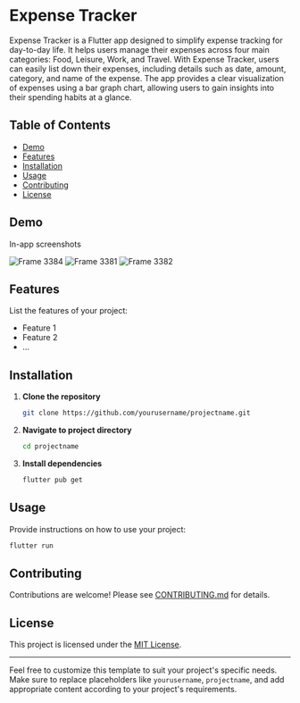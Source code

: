 # Expense Tracker

Expense Tracker is a Flutter app designed to simplify expense tracking for day-to-day life. It helps users manage their expenses across four main categories: Food, Leisure, Work, and Travel. With Expense Tracker, users can easily list down their expenses, including details such as date, amount, category, and name of the expense. The app provides a clear visualization of expenses using a bar graph chart, allowing users to gain insights into their spending habits at a glance.

## Table of Contents

- [Demo](#demo)
- [Features](#features)
- [Installation](#installation)
- [Usage](#usage)
- [Contributing](#contributing)
- [License](#license)

## Demo

In-app screenshots

![Frame 3384](https://github.com/Rohan-Navale/Expense-Tracker/assets/108330627/2188dae9-3a14-4e9e-91d9-fbb90439450f)
![Frame 3381](https://github.com/Rohan-Navale/Expense-Tracker/assets/108330627/515956c2-1c1b-426e-8235-41c2b54bb184) ![Frame 3382](https://github.com/Rohan-Navale/Expense-Tracker/assets/108330627/7c331073-f008-4136-a9e0-4dd803199120)
 





## Features

List the features of your project:

- Feature 1
- Feature 2
- ...

## Installation

1. **Clone the repository**

    ```bash
    git clone https://github.com/yourusername/projectname.git
    ```

2. **Navigate to project directory**

    ```bash
    cd projectname
    ```

3. **Install dependencies**

    ```bash
    flutter pub get
    ```

## Usage

Provide instructions on how to use your project:

```bash
flutter run
```

## Contributing

Contributions are welcome! Please see [CONTRIBUTING.md](CONTRIBUTING.md) for details.

## License

This project is licensed under the [MIT License](LICENSE).

---

Feel free to customize this template to suit your project's specific needs. Make sure to replace placeholders like `yourusername`, `projectname`, and add appropriate content according to your project's requirements.

